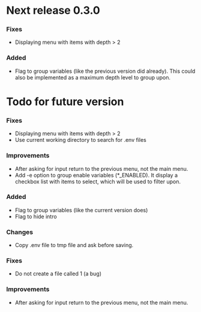 # Next release 0.3.0

### Fixes
- Displaying menu with items with depth > 2

### Added
- Flag to group variables (like the previous version did already). This could
  also be implemented as a maximum depth level to group upon.


# Todo for future version

### Fixes
- Displaying menu with items with depth > 2
- Use current working directory to search for .env files

### Improvements
- After asking for input return to the previous menu, not the main menu.
- Add -e option to group enable variables (*_ENABLED). It display a checkbox
  list with items to select, which will be used to filter upon.

### Added
- Flag to group variables (like the current version does)
- Flag to hide intro

### Changes
- Copy .env file to tmp file and ask before saving.

### Fixes
- Do not create a file called 1 (a bug)

### Improvements
- After asking for input return to the previous menu, not the main menu.
